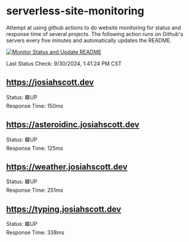 # serverless-site-monitoring
Attempt at using github actions to do website monitoring for status and response time of several projects. The following action runs on Github's servers every five minutes and automatically updates the README.  

[![Monitor Status and Update README](https://github.com/JosiahSco/serverless-site-monitoring/actions/workflows/monitor.yaml/badge.svg)](https://github.com/JosiahSco/serverless-site-monitoring/actions/workflows/monitor.yaml)

Last Status Check: 9/30/2024, 1:41:24 PM CST

## https://josiahscott.dev
Status: 🟩UP  
Response Time: 150ms

## https://asteroidinc.josiahscott.dev
Status: 🟩UP  
Response Time: 125ms

## https://weather.josiahscott.dev
Status: 🟩UP  
Response Time: 251ms

## https://typing.josiahscott.dev
Status: 🟩UP  
Response Time: 338ms

